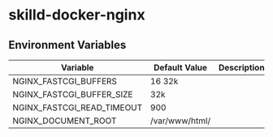 # skilld-docker-nginx

## Environment Variables

| Variable | Default Value | Description |
| -------- | ------------- | ----------- |
| NGINX_FASTCGI_BUFFERS          | 16 32k                | |
| NGINX_FASTCGI_BUFFER_SIZE      | 32k                   | |
| NGINX_FASTCGI_READ_TIMEOUT     | 900                   | |
| NGINX_DOCUMENT_ROOT     | /var/www/html/                   | |
